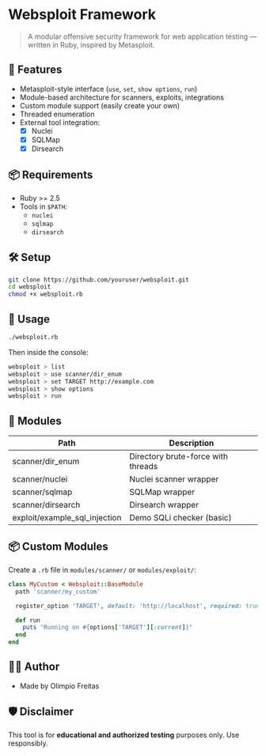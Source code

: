 # Websploit Framework

> A modular offensive security framework for web application testing — written in Ruby, inspired by Metasploit.

## 🚀 Features

- Metasploit-style interface (`use`, `set`, `show options`, `run`)
- Module-based architecture for scanners, exploits, integrations
- Custom module support (easily create your own)
- Threaded enumeration
- External tool integration:
  - [x] Nuclei
  - [x] SQLMap
  - [x] Dirsearch

## 📦 Requirements

- Ruby >= 2.5
- Tools in `$PATH`:
  - `nuclei`
  - `sqlmap`
  - `dirsearch`

## 🛠️ Setup

```bash
git clone https://github.com/youruser/websploit.git
cd websploit
chmod +x websploit.rb
```

## 🧪 Usage

```bash
./websploit.rb
```

Then inside the console:

```bash
websploit > list
websploit > use scanner/dir_enum
websploit > set TARGET http://example.com
websploit > show options
websploit > run
```

## 📁 Modules

| Path                    | Description                            |
|-------------------------|----------------------------------------|
| scanner/dir_enum        | Directory brute-force with threads     |
| scanner/nuclei          | Nuclei scanner wrapper                 |
| scanner/sqlmap          | SQLMap wrapper                         |
| scanner/dirsearch       | Dirsearch wrapper                      |
| exploit/example_sql_injection | Demo SQLi checker (basic)        |

## 📦 Custom Modules

Create a `.rb` file in `modules/scanner/` or `modules/exploit/`:

```ruby
class MyCustom < Websploit::BaseModule
  path 'scanner/my_custom'

  register_option 'TARGET', default: 'http://localhost', required: true, description: 'Target URL'

  def run
    puts "Running on #{options['TARGET'][:current]}"
  end
end
```

## 🧑‍💻 Author

- Made by Olimpio Freitas

## 🛡️ Disclaimer

This tool is for **educational and authorized testing** purposes only. Use responsibly.

